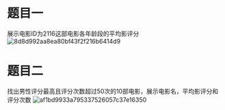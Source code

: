 # 题目一
展示电影ID为2116这部电影各年龄段的平均影评分
![8d8d992aa8ea80bf43f2f216b6414d9](https://user-images.githubusercontent.com/4209803/128467212-a9af857b-cc1f-464f-9baf-27caa100b495.png)



# 题目二
找出男性评分最高且评分次数超过50次的10部电影，展示电影名，平均影评分和评分次数
![af1bd9933a795337526057c37e16350](https://user-images.githubusercontent.com/4209803/128467186-b3be14c8-0fd4-4b77-a2a7-bf427ba14cea.png)

